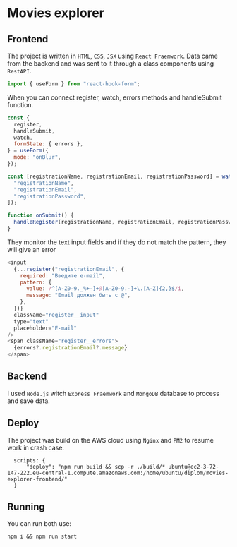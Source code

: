 # Movies explorer

## Frontend

The project is written in `HTML`, `CSS`, `JSX` using `React Fraemwork`. Data came from the backend and was sent to it through a class components using `RestAPI`.

```JavaScript
import { useForm } from "react-hook-form";
```

When you can connect register, watch, errors methods and handleSubmit function.

```JavaScript
const {
  register,
  handleSubmit,
  watch,
  formState: { errors },
} = useForm({
  mode: "onBlur",
});

const [registrationName, registrationEmail, registrationPassword] = watch([
  "registrationName",
  "registrationEmail",
  "registrationPassword",
]);

function onSubmit() {
  handleRegister(registrationName, registrationEmail, registrationPassword);
}
```

They monitor the text input fields and if they do not match the pattern, they will give an error

```JavaScript
<input
  {...register("registrationEmail", {
    required: "Введите e-mail",
    pattern: {
      value: /^[A-Z0-9._%+-]+@[A-Z0-9.-]+\.[A-Z]{2,}$/i,
      message: "Email должен быть с @",
    },
  })}
  className="register__input"
  type="text"
  placeholder="E-mail"
/>
<span className="register__errors">
  {errors?.registrationEmail?.message}
</span>
```

## Backend

I used `Node.js` witch `Express Fraemwork` and `MongoDB` database to process and save data.

## Deploy

The project was build on the AWS cloud using `Nginx` and `PM2` to resume work in crash case.

```JS
  scripts: {
      "deploy": "npm run build && scp -r ./build/* ubuntu@ec2-3-72-147-222.eu-central-1.compute.amazonaws.com:/home/ubuntu/diplom/movies-explorer-frontend/"
  }
```

## Running

You can run both use:
```
npm i && npm run start
```

